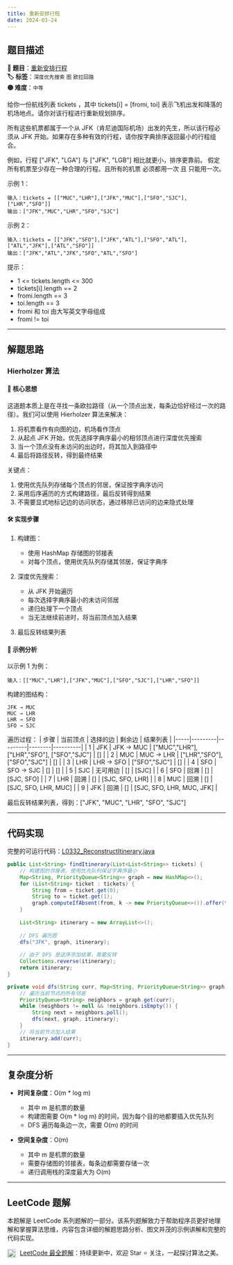 ```yaml
---
title: 重新安排行程
date: 2024-03-24
---
```


## 题目描述

**🔗 题目**：[重新安排行程](https://leetcode.cn/problems/reconstruct-itinerary/)  
**🏷️ 标签**：`深度优先搜索` `图` `欧拉回路`  
**🟡 难度**：`中等`  

给你一份航线列表 tickets ，其中 tickets[i] = [fromi, toi] 表示飞机出发和降落的机场地点。请你对该行程进行重新规划排序。

所有这些机票都属于一个从 JFK（肯尼迪国际机场）出发的先生，所以该行程必须从 JFK 开始。如果存在多种有效的行程，请你按字典排序返回最小的行程组合。

例如，行程 ["JFK", "LGA"] 与 ["JFK", "LGB"] 相比就更小，排序更靠前。
假定所有机票至少存在一种合理的行程。且所有的机票 必须都用一次 且 只能用一次。

示例 1：
```
输入：tickets = [["MUC","LHR"],["JFK","MUC"],["SFO","SJC"],["LHR","SFO"]]
输出：["JFK","MUC","LHR","SFO","SJC"]
```

示例 2：
```
输入：tickets = [["JFK","SFO"],["JFK","ATL"],["SFO","ATL"],["ATL","JFK"],["ATL","SFO"]]
输出：["JFK","ATL","JFK","SFO","ATL","SFO"]
```

提示：
- 1 <= tickets.length <= 300
- tickets[i].length == 2
- fromi.length == 3
- toi.length == 3
- fromi 和 toi 由大写英文字母组成
- fromi != toi

---

## 解题思路
### Hierholzer 算法

#### 📝 核心思想
这道题本质上是在寻找一条欧拉路径（从一个顶点出发，每条边恰好经过一次的路径）。我们可以使用 Hierholzer 算法来解决：

1. 将机票看作有向图的边，机场看作顶点
2. 从起点 JFK 开始，优先选择字典序最小的相邻顶点进行深度优先搜索
3. 当一个顶点没有未访问的出边时，将其加入到路径中
4. 最后将路径反转，得到最终结果

关键点：
1. 使用优先队列存储每个顶点的邻居，保证按字典序访问
2. 采用后序遍历的方式构建路径，最后反转得到结果
3. 不需要显式地标记边的访问状态，通过移除已访问的边来隐式处理

#### 🛠️ 实现步骤
1. 构建图：
   - 使用 HashMap 存储图的邻接表
   - 对每个顶点，使用优先队列存储其邻居，保证字典序

2. 深度优先搜索：
   - 从 JFK 开始遍历
   - 每次选择字典序最小的未访问邻居
   - 递归处理下一个顶点
   - 当无法继续前进时，将当前顶点加入结果

3. 最后反转结果列表

#### 🧩 示例分析
以示例 1 为例：
```
输入：[["MUC","LHR"],["JFK","MUC"],["SFO","SJC"],["LHR","SFO"]]
```

构建的图结构：
```
JFK → MUC
MUC → LHR
LHR → SFO
SFO → SJC
```

遍历过程：
| 步骤 | 当前顶点 | 选择的边 | 剩余边 | 结果列表 |
|-----|---------|---------|--------|----------|
| 1 | JFK | JFK → MUC | ["MUC","LHR"], ["LHR","SFO"], ["SFO","SJC"] | [] |
| 2 | MUC | MUC → LHR | ["LHR","SFO"], ["SFO","SJC"] | [] |
| 3 | LHR | LHR → SFO | ["SFO","SJC"] | [] |
| 4 | SFO | SFO → SJC | [] | [] |
| 5 | SJC | 无可用边 | [] | [SJC] |
| 6 | SFO | 回溯 | [] | [SJC, SFO] |
| 7 | LHR | 回溯 | [] | [SJC, SFO, LHR] |
| 8 | MUC | 回溯 | [] | [SJC, SFO, LHR, MUC] |
| 9 | JFK | 回溯 | [] | [SJC, SFO, LHR, MUC, JFK] |

最后反转结果列表，得到：["JFK", "MUC", "LHR", "SFO", "SJC"]

---

## 代码实现

完整的可运行代码：[L0332_ReconstructItinerary.java](../src/main/java/L0332_ReconstructItinerary.java)

```java
public List<String> findItinerary(List<List<String>> tickets) {
    // 构建图的邻接表，使用优先队列保证字典序最小
    Map<String, PriorityQueue<String>> graph = new HashMap<>();
    for (List<String> ticket : tickets) {
        String from = ticket.get(0);
        String to = ticket.get(1);
        graph.computeIfAbsent(from, k -> new PriorityQueue<>()).offer(to);
    }
    
    List<String> itinerary = new ArrayList<>();
    
    // DFS 遍历图
    dfs("JFK", graph, itinerary);
    
    // 由于 DFS 是逆序添加结果，需要反转
    Collections.reverse(itinerary);
    return itinerary;
}

private void dfs(String curr, Map<String, PriorityQueue<String>> graph, List<String> itinerary) {
    // 遍历当前节点的所有邻居
    PriorityQueue<String> neighbors = graph.get(curr);
    while (neighbors != null && !neighbors.isEmpty()) {
        String next = neighbors.poll();
        dfs(next, graph, itinerary);
    }
    // 将当前节点加入结果
    itinerary.add(curr);
}
```

---

## 复杂度分析

- **时间复杂度**：O(m * log m)
  - 其中 m 是机票的数量
  - 构建图需要 O(m * log m) 的时间，因为每个目的地都要插入优先队列
  - DFS 遍历每条边一次，需要 O(m) 的时间

- **空间复杂度**：O(m)
  - 其中 m 是机票的数量
  - 需要存储图的邻接表，每条边都需要存储一次
  - 递归调用栈的深度最大为 O(m)

---

## LeetCode 题解

本题解是 LeetCode 系列题解的一部分。该系列题解致力于帮助程序员更好地理解和掌握算法思维，内容包含详细的解题思路分析、图文并茂的示例讲解和完整的代码实现。

<img src="https://github.githubassets.com/images/modules/logos_page/GitHub-Mark.png" alt="GitHub" width="20" style="vertical-align: middle; margin-right: 5px"> [LeetCode 最全题解](https://github.com/LjyYano/LeetCode)：持续更新中，欢迎 Star ⭐️ 关注，一起探讨算法之美。 